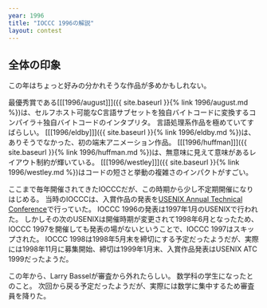 ```yaml
---
year: 1996
title: "IOCCC 1996の解説"
layout: contest
---
```

## 全体の印象

この年はちょっと好みの分かれそうな作品が多めかもしれない。

最優秀賞である[[[1996/august]]]({{ site.baseurl }}{% link 1996/august.md %})は、セルフホスト可能なC言語サブセットを独自バイトコードに変換するコンパイラ＋独自バイトコードのインタプリタ。
言語処理系作品を極めていてすばらしい。
[[[1996/eldby]]]({{ site.baseurl }}{% link 1996/eldby.md %})は、ありそうでなかった、初の端末アニメーション作品。
[[[1996/huffman]]]({{ site.baseurl }}{% link 1996/huffman.md %})は、無意味に見えて意味があるレイアウト制約が輝いている。
[[[1996/westley]]]({{ site.baseurl }}{% link 1996/westley.md %})はコードの短さと挙動の複雑さのインパクトがすごい。

ここまで毎年開催されてきたIOCCCだが、この時期から少し不定期開催になりはじめる。
当時のIOCCCは、入賞作品の発表を[USENIX Annual Technical Conference](https://en.wikipedia.org/wiki/USENIX_Annual_Technical_Conference)で行っていた。
IOCCC 1996の発表は1997年1月のUSENIXで行われた。
しかしその次のUSENIXは開催時期が変更されて1998年6月となったため、IOCCC 1997を開催しても発表の場がないということで、IOCCC 1997はスキップされた。
IOCCC 1998は1998年5月末を締切にする予定だったようだが、実際には1998年11月に募集開始、締切は1999年1月末、入賞作品発表はUSENIX ATC 1999だったようだ。

この年から、Larry Basselが審査から外れたらしい。
数学科の学生になったとのこと。
次回から戻る予定だったようだが、実際には数学に集中するため審査員を降りた。
